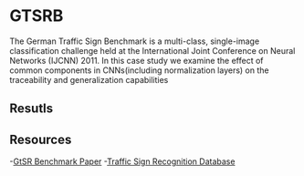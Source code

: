 # GTSRB

The German Traffic Sign Benchmark is a multi-class, single-image classification challenge held at the International Joint Conference on Neural Networks (IJCNN) 2011. In this case study we examine the effect of common components in CNNs(including normalization layers) on the traceability and generalization capabilities


## Resutls


## Resources
-[GtSR Benchmark Paper](https://www.kaggle.com/meowmeowmeowmeowmeow/gtsrb-german-traffic-sign)
-[Traffic Sign Recognition Database](http://www.nlpr.ia.ac.cn/pal/trafficdata/recognition.html)
